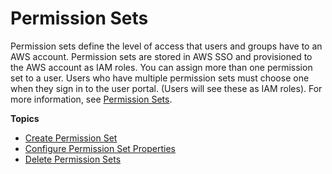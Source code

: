 # Permission Sets<a name="permissionsets"></a>

Permission sets define the level of access that users and groups have to an AWS account\. Permission sets are stored in AWS SSO and provisioned to the AWS account as IAM roles\. You can assign more than one permission set to a user\. Users who have multiple permission sets must choose one when they sign in to the user portal\. \(Users will see these as IAM roles\)\. For more information, see [Permission Sets](permissionsetsconcept.md)\.

**Topics**
+ [Create Permission Set](howtocreatepermissionset.md)
+ [Configure Permission Set Properties](permproperties.md)
+ [Delete Permission Sets](howtoremovepermissionset.md)